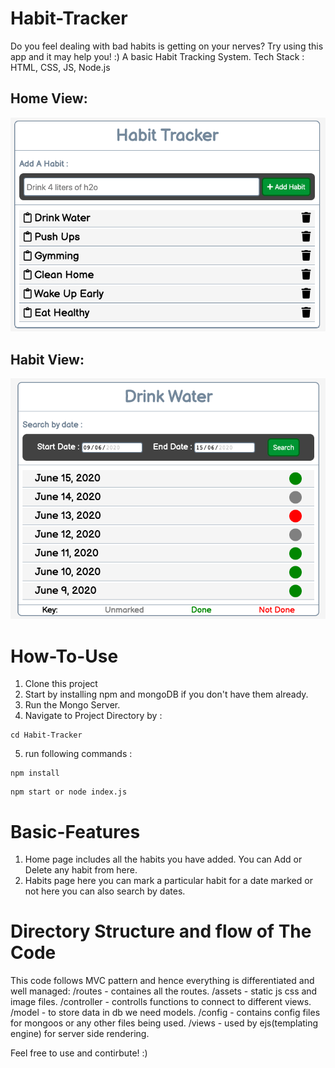 # Habit-Tracker
Do you feel dealing with bad habits is getting on your nerves? Try using this app and it may help you! :)
A basic Habit Tracking System. Tech Stack : HTML, CSS, JS, Node.js

<h2>Home View:</h2>

![alt text](home.png)

<h2>Habit View:</h2>

![alt text](habit.png)

# How-To-Use
1. Clone this project
2. Start by installing npm and mongoDB if you don't have them already.
3. Run the Mongo Server.
4. Navigate to Project Directory by :
```
cd Habit-Tracker
```
5. run following commands :
```
npm install 
```
```
npm start or node index.js
```
# Basic-Features
1. Home page includes all the habits you have added. You can Add or Delete any habit from here.
2. Habits page here you can mark a particular habit for a date marked or not
   here you can also search by dates.
   
# Directory Structure and flow of The Code
This code follows MVC pattern and hence everything is differentiated and well managed:
 /routes - containes all the routes.
 /assets - static js css and image files.
 /controller - controlls functions to connect to different views.
 /model - to store data in db we need models.
 /config - contains config files for mongoos or any other files being used.
 /views - used by ejs(templating engine) for server side rendering.

Feel free to use and contirbute! :)
